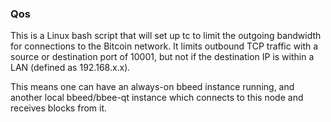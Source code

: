 ### Qos ###

This is a Linux bash script that will set up tc to limit the outgoing bandwidth for connections to the Bitcoin network. It limits outbound TCP traffic with a source or destination port of 10001, but not if the destination IP is within a LAN (defined as 192.168.x.x).

This means one can have an always-on bbeed instance running, and another local bbeed/bbee-qt instance which connects to this node and receives blocks from it.

